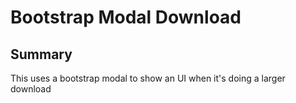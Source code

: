 # Bootstrap Modal Download

## Summary
This uses a bootstrap modal to show an UI when it's doing a larger download